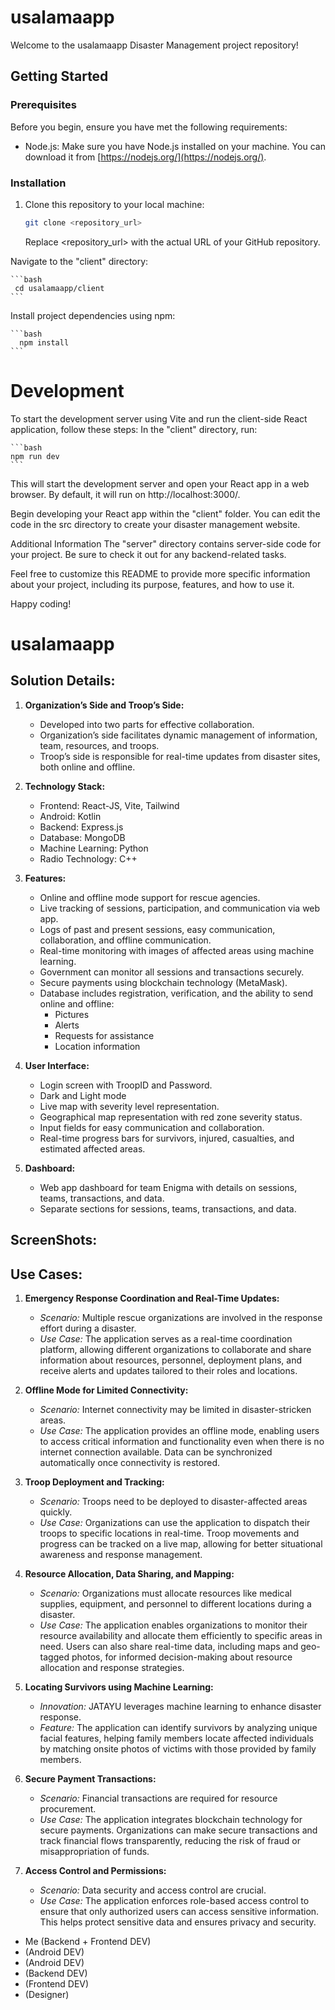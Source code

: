 # usalamaapp

Welcome to the usalamaapp Disaster Management project repository!

## Getting Started

### Prerequisites

Before you begin, ensure you have met the following requirements:

- Node.js: Make sure you have Node.js installed on your machine. You can download it from [https://nodejs.org/](https://nodejs.org/).

### Installation

1. Clone this repository to your local machine:

   ```bash
   git clone <repository_url>
   ```

   Replace <repository_url> with the actual URL of your GitHub repository.

Navigate to the "client" directory:

    ```bash
     cd usalamaapp/client
    ```

Install project dependencies using npm:

    ```bash
      npm install
    ```

<h1>Development</h1>
To start the development server using Vite and run the client-side React application, follow these steps:
In the "client" directory, run:

    ```bash
    npm run dev
    ```

This will start the development server and open your React app in a web browser. By default, it will run on http://localhost:3000/.

Begin developing your React app within the "client" folder. You can edit the code in the src directory to create your disaster management website.

Additional Information
The "server" directory contains server-side code for your project. Be sure to check it out for any backend-related tasks.

Feel free to customize this README to provide more specific information about your project, including its purpose, features, and how to use it.

Happy coding!

# usalamaapp



## Solution Details:

1. **Organization’s Side and Troop’s Side:**
   - Developed into two parts for effective collaboration.
   - Organization’s side facilitates dynamic management of information, team, resources, and troops.
   - Troop’s side is responsible for real-time updates from disaster sites, both online and offline.

2. **Technology Stack:**
   - Frontend: React-JS, Vite, Tailwind
   - Android: Kotlin
   - Backend: Express.js
   - Database: MongoDB
   - Machine Learning: Python
   - Radio Technology: C++

3. **Features:**
   - Online and offline mode support for rescue agencies.
   - Live tracking of sessions, participation, and communication via web app.
   - Logs of past and present sessions, easy communication, collaboration, and offline communication.
   - Real-time monitoring with images of affected areas using machine learning.
   - Government can monitor all sessions and transactions securely.
   - Secure payments using blockchain technology (MetaMask).
   - Database includes registration, verification, and the ability to send online and offline:
     - Pictures
     - Alerts
     - Requests for assistance
     - Location information

4. **User Interface:**
   - Login screen with TroopID and Password.
   - Dark and Light mode
   - Live map with severity level representation.
   - Geographical map representation with red zone severity status.
   - Input fields for easy communication and collaboration.
   - Real-time progress bars for survivors, injured, casualties, and estimated affected areas.

5. **Dashboard:**
   - Web app dashboard for team Enigma with details on sessions, teams, transactions, and data.
   - Separate sections for sessions, teams, transactions, and data.

## ScreenShots:


## Use Cases:

1. **Emergency Response Coordination and Real-Time Updates:**
   - *Scenario:* Multiple rescue organizations are involved in the response effort during a disaster.
   - *Use Case:* The application serves as a real-time coordination platform, allowing different organizations to collaborate and share information about resources, personnel, deployment plans, and receive alerts and updates tailored to their roles and locations.

2. **Offline Mode for Limited Connectivity:**
   - *Scenario:* Internet connectivity may be limited in disaster-stricken areas.
   - *Use Case:* The application provides an offline mode, enabling users to access critical information and functionality even when there is no internet connection available. Data can be synchronized automatically once connectivity is restored.

3. **Troop Deployment and Tracking:**
   - *Scenario:* Troops need to be deployed to disaster-affected areas quickly.
   - *Use Case:* Organizations can use the application to dispatch their troops to specific locations in real-time. Troop movements and progress can be tracked on a live map, allowing for better situational awareness and response management.

4. **Resource Allocation, Data Sharing, and Mapping:**
   - *Scenario:* Organizations must allocate resources like medical supplies, equipment, and personnel to different locations during a disaster.
   - *Use Case:* The application enables organizations to monitor their resource availability and allocate them efficiently to specific areas in need. Users can also share real-time data, including maps and geo-tagged photos, for informed decision-making about resource allocation and response strategies.

5. **Locating Survivors using Machine Learning:**
   - *Innovation:* JATAYU leverages machine learning to enhance disaster response.
   - *Feature:* The application can identify survivors by analyzing unique facial features, helping family members locate affected individuals by matching onsite photos of victims with those provided by family members.

6. **Secure Payment Transactions:**
   - *Scenario:* Financial transactions are required for resource procurement.
   - *Use Case:* The application integrates blockchain technology for secure payments. Organizations can make secure transactions and track financial flows transparently, reducing the risk of fraud or misappropriation of funds.

7. **Access Control and Permissions:**
   - *Scenario:* Data security and access control are crucial.
   - *Use Case:* The application enforces role-based access control to ensure that only authorized users can access sensitive information. This helps protect sensitive data and ensures privacy and security.



- Me (Backend + Frontend DEV)
- (Android DEV)
- (Android DEV)
- (Backend DEV)
- (Frontend DEV)
- (Designer)
